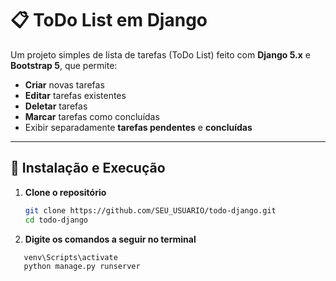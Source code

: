 # 📋 ToDo List em Django

Um projeto simples de lista de tarefas (ToDo List) feito com **Django 5.x** e **Bootstrap 5**, que permite:

- **Criar** novas tarefas  
- **Editar** tarefas existentes  
- **Deletar** tarefas  
- **Marcar** tarefas como concluídas  
- Exibir separadamente **tarefas pendentes** e **concluídas**

---

## 🔧 Instalação e Execução

1. **Clone o repositório**  
   ```bash
   git clone https://github.com/SEU_USUARIO/todo-django.git
   cd todo-django
2. **Digite os comandos a seguir no terminal**
  ```bash
     venv\Scripts\activate
     python manage.py runserver
